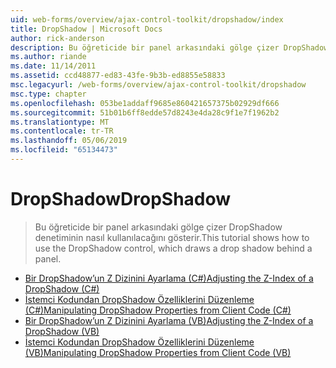 ```yaml
---
uid: web-forms/overview/ajax-control-toolkit/dropshadow/index
title: DropShadow | Microsoft Docs
author: rick-anderson
description: Bu öğreticide bir panel arkasındaki gölge çizer DropShadow denetiminin nasıl kullanılacağını gösterir.
ms.author: riande
ms.date: 11/14/2011
ms.assetid: ccd48877-ed83-43fe-9b3b-ed8855e58833
msc.legacyurl: /web-forms/overview/ajax-control-toolkit/dropshadow
msc.type: chapter
ms.openlocfilehash: 053be1addaff9685e860421657375b02929df666
ms.sourcegitcommit: 51b01b6ff8edde57d8243e4da28c9f1e7f1962b2
ms.translationtype: MT
ms.contentlocale: tr-TR
ms.lasthandoff: 05/06/2019
ms.locfileid: "65134473"
---
```

# <a name="dropshadow"></a><span data-ttu-id="b0126-103">DropShadow</span><span class="sxs-lookup"><span data-stu-id="b0126-103">DropShadow</span></span>

> <span data-ttu-id="b0126-104">Bu öğreticide bir panel arkasındaki gölge çizer DropShadow denetiminin nasıl kullanılacağını gösterir.</span><span class="sxs-lookup"><span data-stu-id="b0126-104">This tutorial shows how to use the DropShadow control, which draws a drop shadow behind a panel.</span></span>

- [<span data-ttu-id="b0126-105">Bir DropShadow’un Z Dizinini Ayarlama (C#)</span><span class="sxs-lookup"><span data-stu-id="b0126-105">Adjusting the Z-Index of a DropShadow (C#)</span></span>](adjusting-the-z-index-of-a-dropshadow-cs.md)
- [<span data-ttu-id="b0126-106">İstemci Kodundan DropShadow Özelliklerini Düzenleme (C#)</span><span class="sxs-lookup"><span data-stu-id="b0126-106">Manipulating DropShadow Properties from Client Code (C#)</span></span>](manipulating-dropshadow-properties-from-client-code-cs.md)
- [<span data-ttu-id="b0126-107">Bir DropShadow’un Z Dizinini Ayarlama (VB)</span><span class="sxs-lookup"><span data-stu-id="b0126-107">Adjusting the Z-Index of a DropShadow (VB)</span></span>](adjusting-the-z-index-of-a-dropshadow-vb.md)
- [<span data-ttu-id="b0126-108">İstemci Kodundan DropShadow Özelliklerini Düzenleme (VB)</span><span class="sxs-lookup"><span data-stu-id="b0126-108">Manipulating DropShadow Properties from Client Code (VB)</span></span>](manipulating-dropshadow-properties-from-client-code-vb.md)
